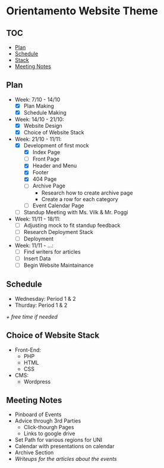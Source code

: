 # Orientamento Website Theme

## TOC
- [Plan](#plan)
- [Schedule](#schedule)
- [Stack](#stack)
- [Meeting Notes](#notes)

<a name="plan" />

## Plan

- Week: 7/10 - 14/10
  - [x] Plan Making
  - [x] Schedule Making
- Week: 14/10 - 21/10:
  - [x] Website Design
  - [x] Choice of Website Stack
- Week: 21/10 - 11/11:
  - [x] Development of first mock
    - [x] Index Page
    - [ ] Front Page
    - [x] Header and Menu
    - [x] Footer
    - [x] 404 Page
    - [ ] Archive Page
        - Research how to create archive page
        - Create a row for each category
    - [ ] Event Calendar Page
  - [ ] Standup Meeting with Ms. Vilk & Mr. Poggi
- Week: 11/11 - 18/11:
  - [ ] Adjusting mock to fit standup feedback
  - [ ] Research Deployment Stack
  - [ ] Deployment
- Week: 11/11 - ...:
  - [ ] Find writers for articles
  - [ ] Insert Data
  - [ ] Begin Website Maintainance

<a name="schedule" />

## Schedule

- Wednesday: Period 1 & 2
- Thurday: Period 1 & 2

_+ free time if needed_

<a name="stack" />

## Choice of Website Stack
- Front-End:
  - PHP
  - HTML
  - CSS
- CMS:
  - Wordpress

<a name="notes" />

## Meeting Notes

- Pinboard of Events
- Advice through 3rd Parties
  - Click-thourgh Pages
  - Links to google drive
- Set Path for various regions for UNI
- Calendar with presentations on calendar
- Archive Section
- *Writeups for the articles about the events*

